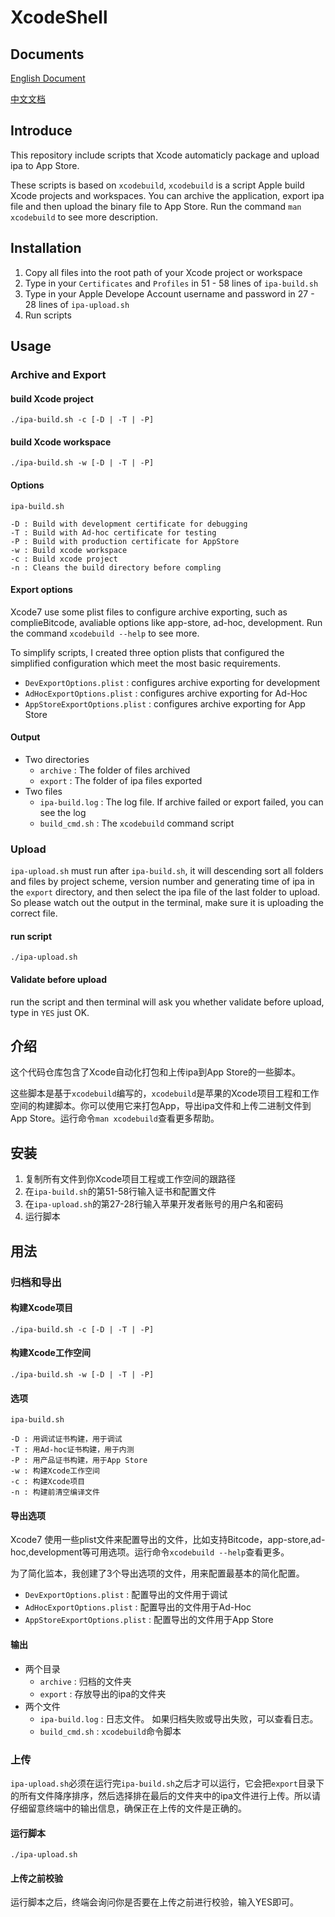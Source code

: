 # XcodeShell

## Documents

[English Document](#English)

[中文文档](#Chinese)

## <span id="English">Introduce</span>

This repository include scripts that Xcode automaticly package and upload ipa to App Store.

These scripts is based on `xcodebuild`, `xcodebuild` is a script Apple build Xcode projects and workspaces. You can archive the application, export ipa file and then upload the binary file to App Store. Run the command `man xcodebuild` to see more description.

## Installation

1. Copy all files into the root path of your Xcode project or workspace
2. Type in your `Certificates` and `Profiles` in 51 - 58 lines of `ipa-build.sh`
3. Type in your Apple Develope Account username and password in 27 - 28 lines of `ipa-upload.sh`
4. Run scripts

## Usage

### Archive and Export

#### build Xcode project

	./ipa-build.sh -c [-D | -T | -P]

#### build Xcode workspace

	./ipa-build.sh -w [-D | -T | -P]

#### Options

	ipa-build.sh
	
 	-D : Build with development certificate for debugging
 	-T : Build with Ad-hoc certificate for testing
 	-P : Build with production certificate for AppStore
 	-w : Build xcode workspace
 	-c : Build xcode project
 	-n : Cleans the build directory before compling
 	
#### Export options
 
Xcode7 use some plist files to configure archive exporting, such as complieBitcode, avaliable options like app-store, ad-hoc, development. Run the command `xcodebuild --help` to see more.

To simplify scripts, I created three option plists that configured the simplified configuration which meet the most basic requirements.

* `DevExportOptions.plist` : configures archive exporting for development
* `AdHocExportOptions.plist` : configures archive exporting for Ad-Hoc
* `AppStoreExportOptions.plist` : configures archive exporting for App Store

#### Output

* Two directories
	* `archive` : The folder of files archived
	* `export`  : The folder of ipa files exported
* Two files
	* `ipa-build.log` : The log file. If archive failed or export failed, you can see the log
	* `build_cmd.sh`  : The `xcodebuild` command script

### Upload

`ipa-upload.sh` must run after `ipa-build.sh`, it will descending sort all folders and files by project scheme, version number and generating time of ipa in the `export` directory, and then select the ipa file of the last folder to upload. So please watch out the output in the terminal, make sure it is uploading the correct file.

#### run script
	
	./ipa-upload.sh
	
#### Validate before upload

run the script and then terminal will ask you whether validate before upload, type in `YES` just OK.

## <span id="Chinese">介绍</span>

这个代码仓库包含了Xcode自动化打包和上传ipa到App Store的一些脚本。
	
这些脚本是基于`xcodebuild`编写的，`xcodebuild`是苹果的Xcode项目工程和工作空间的构建脚本。你可以使用它来打包App，导出ipa文件和上传二进制文件到App Store。运行命令`man xcodebuild`查看更多帮助。

## 安装

1. 复制所有文件到你Xcode项目工程或工作空间的跟路径
2. 在`ipa-build.sh`的第51-58行输入证书和配置文件
3. 在`ipa-upload.sh`的第27-28行输入苹果开发者账号的用户名和密码
4. 运行脚本

## 用法

### 归档和导出

#### 构建Xcode项目

	./ipa-build.sh -c [-D | -T | -P]

#### 构建Xcode工作空间

	./ipa-build.sh -w [-D | -T | -P]

#### 选项

	ipa-build.sh
	
 	-D : 用调试证书构建，用于调试
 	-T : 用Ad-hoc证书构建，用于内测
 	-P : 用产品证书构建，用于App Store
 	-w : 构建Xcode工作空间
 	-c : 构建Xcode项目
 	-n : 构建前清空编译文件
 	
#### 导出选项

Xcode7 使用一些plist文件来配置导出的文件，比如支持Bitcode，app-store,ad-hoc,development等可用选项。运行命令`xcodebuild --help`查看更多。

为了简化监本，我创建了3个导出选项的文件，用来配置最基本的简化配置。

* `DevExportOptions.plist` : 配置导出的文件用于调试
* `AdHocExportOptions.plist` : 配置导出的文件用于Ad-Hoc
* `AppStoreExportOptions.plist` : 配置导出的文件用于App Store

#### 输出

* 两个目录
	* `archive` : 归档的文件夹
	* `export`  : 存放导出的ipa的文件夹
* 两个文件
	* `ipa-build.log` : 日志文件。 如果归档失败或导出失败，可以查看日志。
	* `build_cmd.sh`  : `xcodebuild`命令脚本

### 上传

`ipa-upload.sh`必须在运行完`ipa-build.sh`之后才可以运行，它会把`export`目录下的所有文件降序排序，然后选择排在最后的文件夹中的ipa文件进行上传。所以请仔细留意终端中的输出信息，确保正在上传的文件是正确的。

#### 运行脚本
	
	./ipa-upload.sh
	
#### 上传之前校验

运行脚本之后，终端会询问你是否要在上传之前进行校验，输入YES即可。
